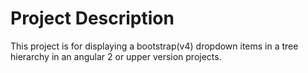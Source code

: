 # Project Description

This project is for displaying a bootstrap(v4) dropdown items in a tree hierarchy in an angular 2 or upper version projects.


